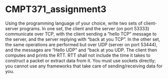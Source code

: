 # CMPT371_assignment3

Using the programming language of your choice, write two sets of client-server programs. In
one set, the client and the server (on port 53333) communicate over TCP, with the client sending a “hello
TCP” message to the server, and the server replying with “back at you TCP”. In the other set, the same
operations are performed but over UDP (server on port 53444), and the messages are “Hello UDP” and “back
at you UDP. The client then computes and prints the RTT. RTT shall not include the time it takes to
construct a packet or extract data from it. You must use sockets directly; you cannot use any frameworks that
take care of sending/receiving data for you.
